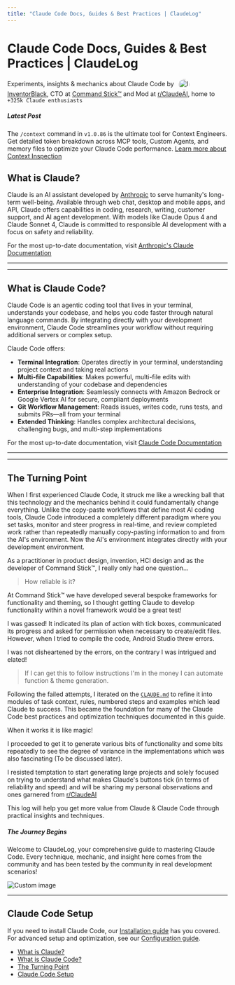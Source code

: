 ```yaml
---
title: "Claude Code Docs, Guides & Best Practices | ClaudeLog"
---
```


# Claude Code Docs, Guides & Best Practices | ClaudeLog

Experiments, insights & mechanics about Claude Code by  [<img src="/img/claudes-greatest-soldier.png" alt="InventorBlack" style="width: 25px; height: 25px; display: inline-block; vertical-align: middle; margin: 0 3px; border-radius: 50%;" /> InventorBlack](https://www.reddit.com/user/inventor_black/), CTO at [Command Stick™](https://www.commandstick.com) and Mod at [r/ClaudeAI](https://www.reddit.com/r/ClaudeAI/), home to `+325k Claude enthusiasts`

##### Latest Post

The `/context` command in `v1.0.86` is the ultimate tool for Context Engineers. Get detailed token breakdown across MCP tools, Custom Agents, and memory files to optimize your Claude Code performance. [Learn more about Context Inspection](/mechanics/context-inspection)

## What is Claude?[​](#what-is-claude "Direct link to What is Claude?")

Claude is an AI assistant developed by [Anthropic](https://www.anthropic.com) to serve humanity's long-term well-being. Available through web chat, desktop and mobile apps, and API, Claude offers capabilities in coding, research, writing, customer support, and AI agent development. With models like Claude Opus 4 and Claude Sonnet 4, Claude is committed to responsible AI development with a focus on safety and reliability.

For the most up-to-date documentation, visit [Anthropic's Claude Documentation](https://docs.anthropic.com)

* * *

* * *

## What is Claude Code?[​](#what-is-claude-code "Direct link to What is Claude Code?")

Claude Code is an agentic coding tool that lives in your terminal, understands your codebase, and helps you code faster through natural language commands. By integrating directly with your development environment, Claude Code streamlines your workflow without requiring additional servers or complex setup.

Claude Code offers:

-   **Terminal Integration**: Operates directly in your terminal, understanding project context and taking real actions
-   **Multi-file Capabilities**: Makes powerful, multi-file edits with understanding of your codebase and dependencies
-   **Enterprise Integration**: Seamlessly connects with Amazon Bedrock or Google Vertex AI for secure, compliant deployments
-   **Git Workflow Management**: Reads issues, writes code, runs tests, and submits PRs—all from your terminal
-   **Extended Thinking**: Handles complex architectural decisions, challenging bugs, and multi-step implementations

For the most up-to-date documentation, visit [Claude Code Documentation](https://docs.anthropic.com/en/docs/claude-code)

* * *

* * *

## The Turning Point[​](#the-turning-point "Direct link to The Turning Point")

When I first experienced Claude Code, it struck me like a wrecking ball that this technology and the mechanics behind it could fundamentally change everything. Unlike the copy-paste workflows that define most AI coding tools, Claude Code introduced a completely different paradigm where you set tasks, monitor and steer progress in real-time, and review completed work rather than repeatedly manually copy-pasting information to and from the AI's environment. Now the AI's environment integrates directly with your development environment.

As a practitioner in product design, invention, HCI design and as the developer of Command Stick™, I really only had one question...

> How reliable is it?

At Command Stick™ we have developed several bespoke frameworks for functionality and theming, so I thought getting Claude to develop functionality within a novel framework would be a great test!

I was gassed! It indicated its plan of action with tick boxes, communicated its progress and asked for permission when necessary to create/edit files. However, when I tried to compile the code, Android Studio threw errors.

I was not disheartened by the errors, on the contrary I was intrigued and elated!

> If I can get this to follow instructions I'm in the money I can automate function & theme generation.

Following the failed attempts, I iterated on the [`CLAUDE.md`](/mechanics/claude-md-supremacy/) to refine it into modules of task context, rules, numbered steps and examples which lead Claude to success. This became the foundation for many of the Claude Code best practices and optimization techniques documented in this guide.

When it works it is like magic!

I proceeded to get it to generate various bits of functionality and some bits repeatedly to see the degree of variance in the implementations which was also fascinating (To be discussed later).

I resisted temptation to start generating large projects and solely focused on trying to understand what makes Claude's buttons tick (in terms of reliability and speed) and will be sharing my personal observations and ones garnered from [r/ClaudeAI](https://www.reddit.com/r/ClaudeAI/)

This log will help you get more value from Claude & Claude Code through practical insights and techniques.

##### The Journey Begins

Welcome to ClaudeLog, your comprehensive guide to mastering Claude Code. Every technique, mechanic, and insight here comes from the community and has been tested by the community in real development scenarios!

<img src="/img/discovery/017.png" alt="Custom image" style="max-width: 165px; height: auto;" />

* * *

## Claude Code Setup[​](#claude-code-setup "Direct link to Claude Code Setup")

If you need to install Claude Code, our [Installation guide](/install-claude-code/) has you covered. For advanced setup and optimization, see our [Configuration guide](/configuration/).

-   [What is Claude?](#what-is-claude)
-   [What is Claude Code?](#what-is-claude-code)
-   [The Turning Point](#the-turning-point)
-   [Claude Code Setup](#claude-code-setup)